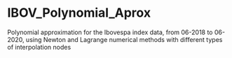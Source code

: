 # IBOV_Polynomial_Aprox
Polynomial approximation for the Ibovespa index data, from 06-2018 to 06-2020, using Newton and Lagrange numerical methods with different types of interpolation nodes

